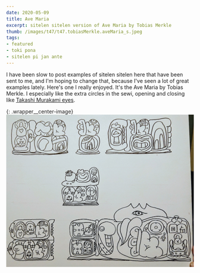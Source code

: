 ```yaml
---
date: 2020-05-09
title: Ave Maria
excerpt: sitelen sitelen version of Ave Maria by Tobias Merkle
thumb: /images/t47/t47.tobiasMerkle.aveMaria_s.jpeg
tags:
- featured
- toki pona
- sitelen pi jan ante
---
```



I have been slow to post examples of sitelen sitelen here that have been sent to me, and I'm hoping to change that, because I've seen a lot of great examples lately.  Here's one I really enjoyed.  It's the Ave Maria by Tobias Merkle. I especially like the extra circles in the sewi, opening and closing like [Takashi Murakami eyes](https://www.artsy.net/collection/takashi-murakami-jellyfish-eyes).

{: .wrapper__center-image}
![ave maria](/images/t47/t47.tobiasMerkle.aveMaria_l.jpeg)
